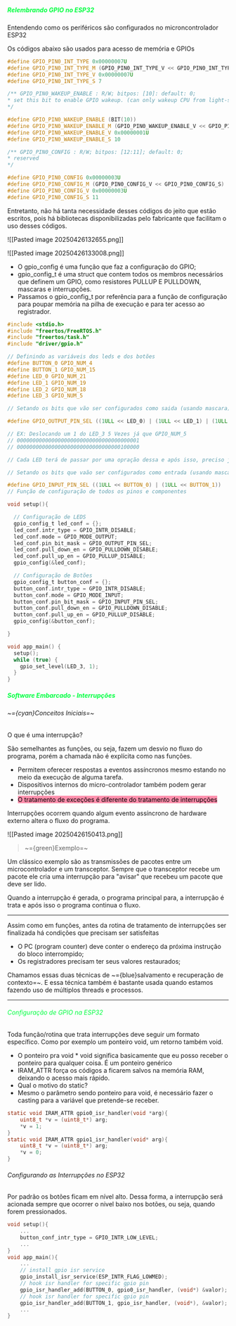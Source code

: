 
##### <span style="color:rgb(0, 255, 64)">Relembrando GPIO no ESP32</span>

Entendendo como os periféricos são configurados no microncontrolador ESP32

Os códigos abaixo são usados para acesso de memória e GPIOs

```C++
#define GPIO_PIN0_INT_TYPE 0x00000007U
#define GPIO_PIN0_INT_TYPE_M (GPIO_PIN0_INT_TYPE_V << GPIO_PIN0_INT_TYPE_S)
#define GPIO_PIN0_INT_TYPE_V 0x00000007U
#define GPIO_PIN0_INT_TYPE_S 7

/** GPIO_PIN0_WAKEUP_ENABLE : R/W; bitpos: [10]: default: 0;
* set this bit to enable GPIO wakeup. (can only wakeup CPU from light-sleep Mode)
*/

#define GPIO_PIN0_WAKEUP_ENABLE (BIT(10))
#define GPIO_PIN0_WAKEUP_ENABLE_M (GPIO_PIN0_WAKEUP_ENABLE_V << GPIO_PIN0_WAKEUP_ENABLE_S)
#define GPIO_PIN0_WAKEUP_ENABLE_V 0x00000001U
#define GPIO_PIN0_WAKEUP_ENABLE_S 10

/** GPIO_PIN0_CONFIG : R/W; bitpos: [12:11]; default: 0;
* reserved
*/

#define GPIO_PIN0_CONFIG 0x00000003U
#define GPIO_PIN0_CONFIG_M (GPIO_PIN0_CONFIG_V << GPIO_PIN0_CONFIG_S)
#define GPIO_PIN0_CONFIG_V 0x00000003U
#define GPIO_PIN0_CONFIG_S 11
```

Entretanto, não há tanta necessidade desses códigos do jeito que estão escritos, pois há bibliotecas disponibilizadas pelo fabricante que facilitam o uso desses códigos. 

![[Pasted image 20250426132655.png]]

![[Pasted image 20250426133008.png]]

-  O gpio_config é uma função que faz a configuração do GPIO;
-  gpio_config_t é uma struct que contem todos os membros necessários que definem um GPIO, como resistores PULLUP E PULLDOWN, mascaras e interrupções. 
-  Passamos o gpio_config_t por referência para a função de configuração para poupar memória na pilha de execução e para ter acesso ao registrador.

```C
#include <stdio.h>
#include "freertos/FreeRTOS.h"
#include "freertos/task.h"
#include "driver/gpio.h"

// Definindo as variáveis dos leds e dos botões
#define BUTTON_0 GPIO_NUM_4
#define BUTTON_1 GPIO_NUM_15
#define LED_0 GPIO_NUM_21
#define LED_1 GPIO_NUM_19
#define LED_2 GPIO_NUM_18
#define LED_3 GPIO_NUM_5

// Setando os bits que vão ser configurados como saida (usando mascara) 1ULL - Unsigned long long 64 bits

#define GPIO_OUTPUT_PIN_SEL ((1ULL << LED_0) | (1ULL << LED_1) | (1ULL << LED_2) | (1ULL << LED_3))

// EX: Deslocando um 1 do LED_3 5 Vezes já que GPIO_NUM_5
// 000000000000000000000000000000000000001
// 000000000000000000000000000000000100000

// Cada LED terá de passar por uma opração dessa e após isso, preciso juntar tudo, por isso uso o operador |

// Setando os bits que vaão ser configurados como entrada (usando mascara) - (Botões)

#define GPIO_INPUT_PIN_SEL ((1ULL << BUTTON_0) | (1ULL << BUTTON_1))
// Função de configuração de todos os pinos e componentes

void setup(){

  // Configuração de LEDS
  gpio_config_t led_conf = {};
  led_conf.intr_type = GPIO_INTR_DISABLE;
  led_conf.mode = GPIO_MODE_OUTPUT;
  led_conf.pin_bit_mask = GPIO_OUTPUT_PIN_SEL;
  led_conf.pull_down_en = GPIO_PULLDOWN_DISABLE;
  led_conf.pull_up_en = GPIO_PULLUP_DISABLE;
  gpio_config(&led_conf);

  // Configuração de Botões
  gpio_config_t button_conf = {};
  button_conf.intr_type = GPIO_INTR_DISABLE;
  button_conf.mode = GPIO_MODE_INPUT;
  button_conf.pin_bit_mask = GPIO_INPUT_PIN_SEL;
  button_conf.pull_down_en = GPIO_PULLDOWN_DISABLE;
  button_conf.pull_up_en = GPIO_PULLUP_DISABLE;
  gpio_config(&button_conf);

}

void app_main() {
  setup();
  while (true) {
    gpio_set_level(LED_3, 1);
  }
}
```

##### <span style="color:rgb(0, 255, 64)">Software Embarcado - Interrupções</span>

###### ~={cyan}Conceitos Iniciais=~

O que é uma interrupção?

São semelhantes as funções, ou seja, fazem um desvio no fluxo do programa, porém a chamada não é explícita como nas funções. 

-  Permitem oferecer respostas a eventos assíncronos mesmo estando no meio da execução de alguma tarefa.
-  Dispositivos internos do micro-controlador também podem gerar interrupções
-  <mark style="background: #FF5582A6;">O tratamento de exceções é diferente do tratamento de interrupções
</mark>

		

Interrupções ocorrem quando algum evento assíncrono de hardware externo altera o fluxo do programa.

![[Pasted image 20250426150413.png]]

> ~={green}Exemplo=~

Um clássico exemplo são as transmissões de pacotes entre um microcontrolador e um transceptor. Sempre que o transceptor recebe um pacote ele cria uma interrupção para "avisar" que recebeu um pacote que deve ser lido.

Quando a interrupção é gerada, o programa principal para, a interrupção é trata e após isso o programa continua o fluxo.

---

Assim como em funções, antes da rotina de tratamento de interrupções ser finalizada há condições que precisam ser satisfeitas

-  O PC (program counter) deve conter o endereço da próxima instrução do bloco interrompido;
-  Os registradores precisam ter seus valores restaurados;

Chamamos essas duas técnicas de ~={blue}salvamento e recuperação de contexto=~. E essa técnica também é bastante usada quando estamos fazendo uso de múltiplos threads e processos.

---
###### <span style="color:rgb(0, 255, 64)">Configuração de GPIO na ESP32</span>

Toda função/rotina que trata interrupções deve seguir um formato específico. Como por exemplo um ponteiro void, um retorno também void.

-  O ponteiro pra void * void significa basicamente que eu posso receber o ponteiro para qualquer coisa. É um ponteiro genérico
-  IRAM_ATTR força os códigos a ficarem salvos na memória RAM, deixando o acesso mais rápido.
-  Qual o motivo do static?
-  Mesmo o parâmetro sendo ponteiro para void, é necessário fazer o casting para a variável que pretende-se receber.

```C
static void IRAM_ATTR gpio0_isr_handler(void *arg){
	uint8_t *v = (uint8_t*) arg;
	*v = 1;
}
static void IRAM_ATTR gpio1_isr_handler(void* arg){
	uint8_t *v = (uint8_t*) arg;
	*v = 0;
}
```

###### Configurando as Interrupções no ESP32

Por padrão os botões ficam em nível alto. Dessa forma, a interrupção será acionada sempre que ocorrer o nivel baixo nos botões, ou seja, quando forem pressionados.

```C
void setup(){
	...
	button_conf_intr_type = GPIO_INTR_LOW_LEVEL;
	...
}
void app_main(){
	...
	// install gpio isr service
	gpio_install_isr_service(ESP_INTR_FLAG_LOWMED);
	// hook isr handler for specific gpio pin
	gpio_isr_handler_add(BUTTON_0, gpio0_isr_handler, (void*) &valor);
	// hook isr handler for specific gpio pin
	gpio_isr_handler_add(BUTTON_1, gpio_isr_handler, (void*), &valor);
	...
}
```









































































